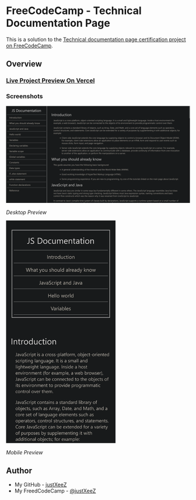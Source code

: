 # FreeCodeCamp - Technical Documentation Page

This is a solution to the [Technical documentation page certification project on FreeCodeCamp](https://www.freecodecamp.org/learn/2022/responsive-web-design/build-a-technical-documentation-page-project/build-a-technical-documentation-page).

## Overview

### [Live Project Preview On Vercel](https://xeezfcc-technicaldocumentationpage.vercel.app/)

### Screenshots

<img src="design\desktop.png" width="600px"/>

_Desktop Preview_

<img src="design\mobile.png" width="300px"/>

_Mobile Preview_

## Author

- My GitHub - [justXeeZ](https://github.com/justXeeZ)
- My FreedCodeCamp - [@justXeeZ](https://www.freecodecamp.org/justXeeZ)
